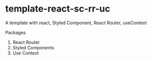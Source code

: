 # template-react-sc-rr-uc
A template with react, Styled Component, React Router, useContext

Packages
1. React Router
2. Styled Components
3. Use Context
